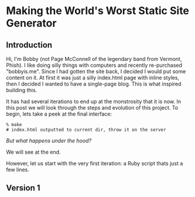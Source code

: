 # Making the World's Worst Static Site Generator

## Introduction
Hi, I'm Bobby (not Page McConnell of the legendary band from Vermont, Phish).
I like doing silly things with computers and recently re-purchased "bobbyis.me".
Since I had gotten the site back, I decided I would put some content on it.
At first it was just a silly index.html page with inline styles, then I decided I wanted to have a single-page blog.
This is what inspired building this.

It has had several iterations to end up at the monstrosity that it is now.
In this post we will look through the steps and evolution of this project.
To begin, lets take a peek at the final interface:

```
% make
# index.html outputted to current dir, throw it on the server
```

_But what happens under the hood?_

We will see at the end.

However, let us start with the very first iteration: a Ruby script thats just a few lines.


## Version 1
